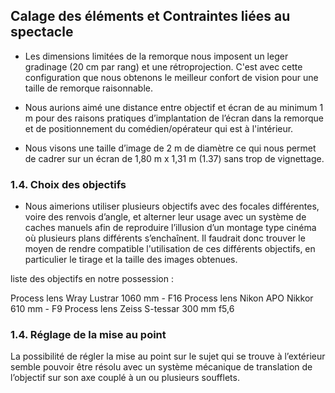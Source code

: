 
## Calage des éléments et Contraintes liées au spectacle

- Les dimensions limitées de la remorque nous imposent un leger gradinage (20 cm par rang) et une rétroprojection. C'est avec cette configuration que nous obtenons le meilleur confort de vision pour une taille de remorque raisonnable.

- Nous aurions aimé une distance entre objectif et écran de au minimum 1 m pour des raisons pratiques d’implantation de l’écran dans la remorque et de positionnement du comédien/opérateur qui est à l'intérieur. 

- Nous visons une taille d’image de 2 m de diamètre ce qui nous permet de cadrer sur un écran de 1,80 m x 1,31 m (1.37) sans trop de vignettage.

### 1.4. Choix des objectifs
- Nous aimerions utiliser plusieurs objectifs avec des focales différentes, voire des renvois d’angle, et alterner leur usage avec un système de caches manuels afin de reproduire l’illusion d’un montage type cinéma où plusieurs plans différents s’enchaînent. Il faudrait donc trouver le moyen de rendre compatible l'utilisation de ces différents objectifs, en particulier le tirage et la taille des images obtenues.

liste des objectifs en notre possession :

Process lens Wray Lustrar 1060 mm - F16
Process lens Nikon APO Nikkor 610 mm - F9
Process lens Zeiss S-tessar 300 mm f5,6



### 1.4. Réglage de la mise au point

La possibilité de régler la mise au point sur le sujet qui se trouve à l’extérieur semble pouvoir être résolu avec un système mécanique de translation de l’objectif sur son axe couplé à un ou plusieurs soufflets.
